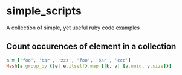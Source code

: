 # simple_scripts
A collection of simple, yet useful ruby code examples

## Count occurences of element in a collection
```ruby
a = ['foo', 'bar', 'zzz', 'foo', 'bar', 'ccc']
Hash[a.group_by {|e| e.itself}.map {|k, v| [v.uniq, v.size]}]
```

